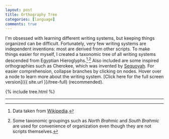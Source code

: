 ```yaml
---
layout: post
title: Orthography Tree
categories: [language]
comments: true
---
```


I'm obsessed with learning different writing systems, but keeping things organized can be difficult. Fortunately, very few writing systems are independent inventions: most are derived from other scripts. To make things easier for myself, I created a taxonomic tree of all writing systems descended from Egyptian Hieroglyphs.[^1]<sup>,</sup>[^2] Also included are some inspired orthographies such as Cherokee, which was invented by [Sequoyah](https://en.wikipedia.org/wiki/Sequoyah). For easier comprehension, collapse branches by clicking on nodes. Hover over a node to learn more about the writing system. [Click here for the full screen version]({{ site.url }}/tree-full) (recommended).

{% include tree.html %}
&nbsp;

<!--more-->
<hr/>

[^1]: Data taken from [Wikipedia](https://en.wikipedia.org/wiki/List_of_writing_systems).
[^2]: Some taxonomic groupings such as *North Brahmic* and *South Brahmic* are used for convenience of organization even though they are not scripts themselves.